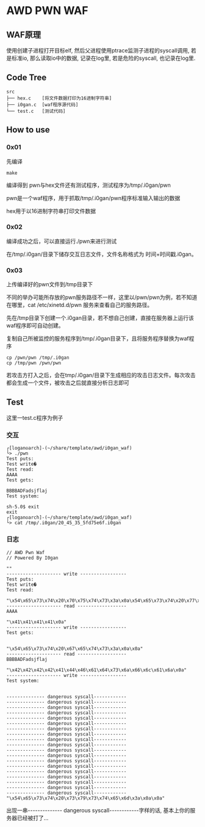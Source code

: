 # AWD PWN WAF


## WAF原理

使用创建子进程打开目标elf, 然后父进程使用ptrace监测子进程的syscall调用,  若是标准io, 那么读取io中的数据, 记录在log里, 若是危险的syscall, 也记录在log里.



## Code Tree


```
src
├── hex.c    [将文件数据打印为16进制字符串]
├── i0gan.c  [waf程序源代码]
└── test.c   [测试代码]
```



##  How to use

### 0x01

先编译

```
make
```

编译得到 pwn与hex文件还有测试程序，测试程序为/tmp/.i0gan/pwn

pwn是一个waf程序，用于抓取/tmp/.i0gan/pwn程序标准输入输出的数据

hex用于以16进制字符串打印文件数据



### 0x02

编译成功之后，可以直接运行./pwn来进行测试

在/tmp/.i0gan/目录下储存交互日志文件，文件名称格式为 时间+时间戳.i0gan。



### 0x03

上传编译好的pwn文件到/tmp目录下

不同的举办可能所存放的pwn服务路径不一样，这里以/pwn/pwn为例，若不知道在哪里，cat /etc/xinetd.d/pwn 服务来查看自己的服务路径。

先在/tmp目录下创建一个.i0gan目录，若不想自己创建，直接在服务器上运行该waf程序即可自动创建。

复制自己所被监控的服务程序到/tmp/.i0gan目录下，且将服务程序替换为waf程序

```
cp /pwn/pwn /tmp/.i0gan
cp /tmp/pwn /pwn/pwn
```

若攻击方打入之后，会在tmp/.i0gan/目录下生成相应的攻击日志文件。每次攻击都会生成一个文件，被攻击之后就直接分析日志即可





## Test

这里一test.c程序为例子

### 交互

```
┌[logan☮arch]-(~/share/template/awd/i0gan_waf)
└> ./pwn 
Test puts:
Test write�
Test read:
AAAA
Test gets:

BBBBADFadsjflaj
Test system:

sh-5.0$ exit
exit
┌[logan☮arch]-(~/share/template/awd/i0gan_waf)
└> cat /tmp/.i0gan/20_45_35_5fd75e6f.i0gan
```



### 日志

```
// AWD Pwn Waf
// Powered By I0gan

""
-------------------- write -----------------
Test puts:
Test write�
Test read:

"\x54\x65\x73\x74\x20\x70\x75\x74\x73\x3a\x0a\x54\x65\x73\x74\x20\x77\x72\x69\x74\x65\x00\x01\x02\x03\xff\x0a\x54\x65\x73\x74\x20\x72\x65\x61\x64\x3a\x0a"
-------------------- read ------------------
AAAA

"\x41\x41\x41\x41\x0a"
-------------------- write -----------------
Test gets:


"\x54\x65\x73\x74\x20\x67\x65\x74\x73\x3a\x0a\x0a"
-------------------- read ------------------
BBBBADFadsjflaj

"\x42\x42\x42\x42\x41\x44\x46\x61\x64\x73\x6a\x66\x6c\x61\x6a\x0a"
-------------------- write -----------------
Test system:


-------------- dangerous syscall------------
-------------- dangerous syscall------------
-------------- dangerous syscall------------
-------------- dangerous syscall------------
-------------- dangerous syscall------------
-------------- dangerous syscall------------
-------------- dangerous syscall------------
-------------- dangerous syscall------------
-------------- dangerous syscall------------
-------------- dangerous syscall------------
-------------- dangerous syscall------------
-------------- dangerous syscall------------
-------------- dangerous syscall------------
-------------- dangerous syscall------------
-------------- dangerous syscall------------
-------------- dangerous syscall------------
-------------- dangerous syscall------------
-------------- dangerous syscall------------
-------------- dangerous syscall------------
"\x54\x65\x73\x74\x20\x73\x79\x73\x74\x65\x6d\x3a\x0a\x0a"
```

出现一串-------------- dangerous syscall------------字样的话,  基本上你的服务器已经被打了...
